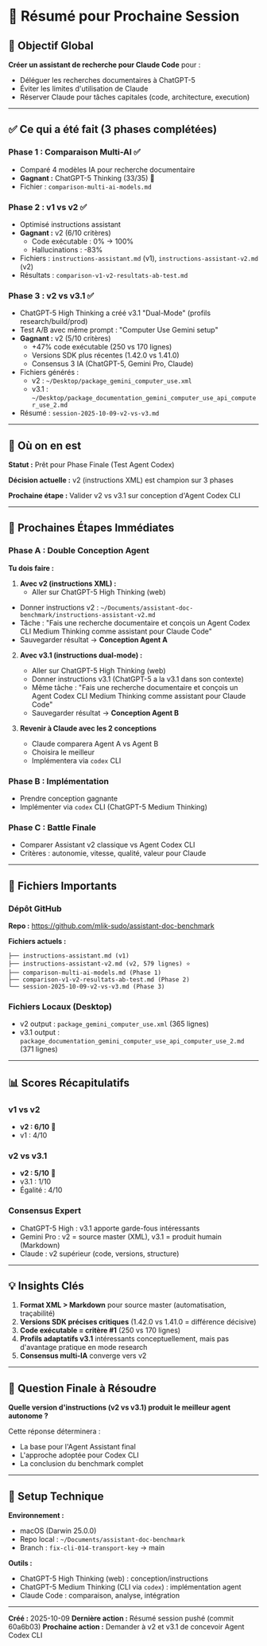# 📝 Résumé pour Prochaine Session

## 🎯 Objectif Global

**Créer un assistant de recherche pour Claude Code** pour :
- Déléguer les recherches documentaires à ChatGPT-5
- Éviter les limites d'utilisation de Claude
- Réserver Claude pour tâches capitales (code, architecture, execution)

---

## ✅ Ce qui a été fait (3 phases complétées)

### Phase 1 : Comparaison Multi-AI ✅
- Comparé 4 modèles IA pour recherche documentaire
- **Gagnant :** ChatGPT-5 Thinking (33/35) 🥇
- Fichier : `comparison-multi-ai-models.md`

### Phase 2 : v1 vs v2 ✅
- Optimisé instructions assistant
- **Gagnant :** v2 (6/10 critères)
  - Code exécutable : 0% → 100%
  - Hallucinations : -83%
- Fichiers : `instructions-assistant.md` (v1), `instructions-assistant-v2.md` (v2)
- Résultats : `comparison-v1-v2-resultats-ab-test.md`

### Phase 3 : v2 vs v3.1 ✅
- ChatGPT-5 High Thinking a créé v3.1 "Dual-Mode" (profils research/build/prod)
- Test A/B avec même prompt : "Computer Use Gemini setup"
- **Gagnant :** v2 (5/10 critères)
  - +47% code exécutable (250 vs 170 lignes)
  - Versions SDK plus récentes (1.42.0 vs 1.41.0)
  - Consensus 3 IA (ChatGPT-5, Gemini Pro, Claude)
- Fichiers générés :
  - v2 : `~/Desktop/package_gemini_computer_use.xml`
  - v3.1 : `~/Desktop/package_documentation_gemini_computer_use_api_computer_use_2.md`
- Résumé : `session-2025-10-09-v2-vs-v3.md`

---

## 📍 Où on en est

**Statut :** Prêt pour Phase Finale (Test Agent Codex)

**Décision actuelle :** v2 (instructions XML) est champion sur 3 phases

**Prochaine étape :** Valider v2 vs v3.1 sur conception d'Agent Codex CLI

---

## 🚀 Prochaines Étapes Immédiates

### Phase A : Double Conception Agent
**Tu dois faire :**

1. **Avec v2 (instructions XML) :**
   - Aller sur ChatGPT-5 High Thinking (web)
  - Donner instructions v2 : `~/Documents/assistant-doc-benchmark/instructions-assistant-v2.md`
   - Tâche : "Fais une recherche documentaire et conçois un Agent Codex CLI Medium Thinking comme assistant pour Claude Code"
   - Sauvegarder résultat → **Conception Agent A**

2. **Avec v3.1 (instructions dual-mode) :**
   - Aller sur ChatGPT-5 High Thinking (web)
   - Donner instructions v3.1 (ChatGPT-5 a la v3.1 dans son contexte)
   - Même tâche : "Fais une recherche documentaire et conçois un Agent Codex CLI Medium Thinking comme assistant pour Claude Code"
   - Sauvegarder résultat → **Conception Agent B**

3. **Revenir à Claude avec les 2 conceptions**
   - Claude comparera Agent A vs Agent B
   - Choisira le meilleur
   - Implémentera via `codex` CLI

### Phase B : Implémentation
- Prendre conception gagnante
- Implémenter via `codex` CLI (ChatGPT-5 Medium Thinking)

### Phase C : Battle Finale
- Comparer Assistant v2 classique vs Agent Codex CLI
- Critères : autonomie, vitesse, qualité, valeur pour Claude

---

## 📂 Fichiers Importants

### Dépôt GitHub
**Repo :** https://github.com/mlik-sudo/assistant-doc-benchmark

**Fichiers actuels :**
```
├── instructions-assistant.md (v1)
├── instructions-assistant-v2.md (v2, 579 lignes) ⭐
├── comparison-multi-ai-models.md (Phase 1)
├── comparison-v1-v2-resultats-ab-test.md (Phase 2)
└── session-2025-10-09-v2-vs-v3.md (Phase 3)
```

### Fichiers Locaux (Desktop)
- v2 output : `package_gemini_computer_use.xml` (365 lignes)
- v3.1 output : `package_documentation_gemini_computer_use_api_computer_use_2.md` (371 lignes)

---

## 📊 Scores Récapitulatifs

### v1 vs v2
- **v2 : 6/10** 🥇
- v1 : 4/10

### v2 vs v3.1
- **v2 : 5/10** 🥇
- v3.1 : 1/10
- Égalité : 4/10

### Consensus Expert
- ChatGPT-5 High : v3.1 apporte garde-fous intéressants
- Gemini Pro : v2 = source master (XML), v3.1 = produit humain (Markdown)
- Claude : v2 supérieur (code, versions, structure)

---

## 💡 Insights Clés

1. **Format XML > Markdown** pour source master (automatisation, traçabilité)
2. **Versions SDK précises critiques** (1.42.0 vs 1.41.0 = différence décisive)
3. **Code exécutable = critère #1** (250 vs 170 lignes)
4. **Profils adaptatifs v3.1** intéressants conceptuellement, mais pas d'avantage pratique en mode research
5. **Consensus multi-IA** converge vers v2

---

## 🎯 Question Finale à Résoudre

**Quelle version d'instructions (v2 vs v3.1) produit le meilleur agent autonome ?**

Cette réponse déterminera :
- La base pour l'Agent Assistant final
- L'approche adoptée pour Codex CLI
- La conclusion du benchmark complet

---

## 🔧 Setup Technique

**Environnement :**
- macOS (Darwin 25.0.0)
- Repo local : `~/Documents/assistant-doc-benchmark`
- Branch : `fix-cli-014-transport-key` → main

**Outils :**
- ChatGPT-5 High Thinking (web) : conception/instructions
- ChatGPT-5 Medium Thinking (CLI via `codex`) : implémentation agent
- Claude Code : comparaison, analyse, intégration

---

**Créé :** 2025-10-09
**Dernière action :** Résumé session pushé (commit 60a6b03)
**Prochaine action :** Demander à v2 et v3.1 de concevoir Agent Codex CLI
